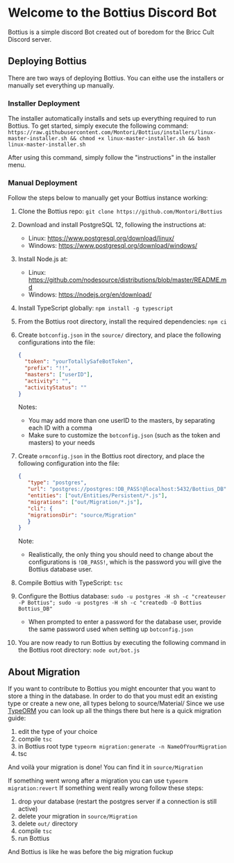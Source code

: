 # Welcome to the Bottius Discord Bot

Bottius is a simple discord Bot created out of boredom for the Bricc Cult Discord server.

## Deploying Bottius

There are two ways of deploying Bottius. You can eithe use the installers or manually set everything up manually.

### Installer Deployment

The installer automatically installs and sets up everything required to run Bottius. To get started, simply execute the following command: `https://raw.githubusercontent.com/Montori/Bottius/installers/linux-master-installer.sh && chmod +x linux-master-installer.sh && bash linux-master-installer.sh`

After using this command, simply follow the "instructions" in the installer menu.

### Manual Deployment

Follow the steps below to manually get your Bottius instance working:

1. Clone the Bottius repo: `git clone https://github.com/Montori/Bottius`
2. Download and install PostgreSQL 12, following the instructions at:
    * Linux: <https://www.postgresql.org/download/linux/>
    * Windows: <https://www.postgresql.org/download/windows/>
3. Install Node.js at:
    * Linux: <https://github.com/nodesource/distributions/blob/master/README.md>
    * Windows: <https://nodejs.org/en/download/>
4. Install TypeScript globally: `npm install -g typescript`
5. From the Bottius root directory, install the required dependencies: `npm ci`
6. Create `botconfig.json` in the `source/` directory, and place the following configurations into the file:

    ```json
    {
      "token": "yourTotallySafeBotToken",
      "prefix": "!!",
      "masters": ["userID"],
      "activity": "",
      "activityStatus": ""
    }
    ```

    Notes:
    * You may add more than one userID to the masters, by separating each ID with a comma
    * Make sure to customize the `botconfig.json` (such as the token and masters) to your needs

7. Create `ormconfig.json` in the Bottius root directory, and place the following configuration into the file:

     ```json
    {
        "type": "postgres",
        "url": "postgres://postgres:!DB_PASS!@localhost:5432/Bottius_DB",
        "entities": ["out/Entities/Persistent/*.js"],
        "migrations": ["out/Migration/*.js"],
        "cli": {
        "migrationsDir": "source/Migration"
        }
    }
    ```

    Note:
    * Realistically, the only thing you should need to change about the configurations is `!DB_PASS!`, which is the password you will give the Bottius database user.

8. Compile Bottius with TypeScript: `tsc`
9. Configure the Bottius database: `sudo -u postgres -H sh -c "createuser -P Bottius"; sudo -u postgres -H sh -c "createdb -O Bottius Bottius_DB"`
    * When prompted to enter a password for the database user, provide the same password used when setting up `botconfig.json`
10. You are now ready to run Bottius by executing the following command in the Bottius root directory: `node out/bot.js`

## About Migration

If you want to contribute to Bottius you might encounter that you want to store a thing in the database.
In order to do that you must edit an existing type or create a new one, all types belong to source/Material/
Since we use [TypeORM](https://typeorm.io/#/) you can look up all the things there but here is a quick migration guide:

1. edit the type of your choice
2. compile `tsc`
3. in Bottius root type `typeorm migration:generate -n NameOfYourMigration`
4. tsc

And voilà your migration is done! You can find it in `source/Migration`

If something went wrong after a migration you can use `typeorm migration:revert`
If something went really wrong follow these steps:

1. drop your database (restart the postgres server if a connection is still active)
2. delete your migration in `source/Migration`
3. delete `out/` directory
4. compile `tsc`
5. run Bottius

And Bottius is like he was before the big migration fuckup
